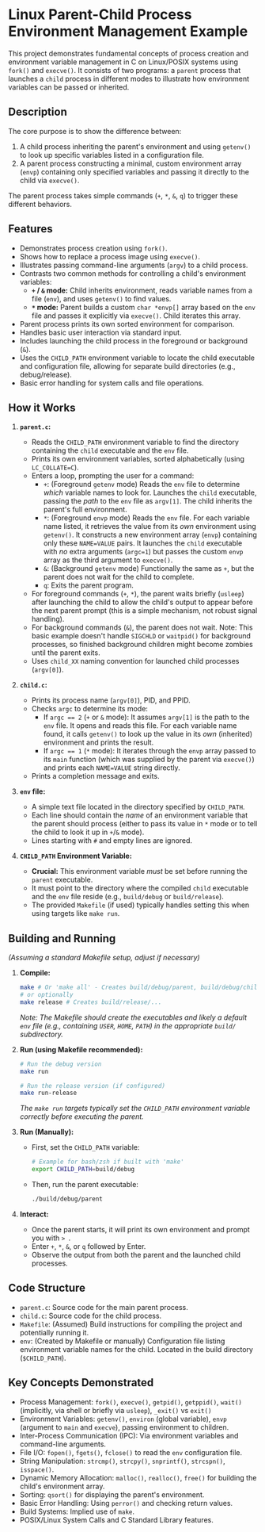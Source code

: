 # Linux Parent-Child Process Environment Management Example

This project demonstrates fundamental concepts of process creation and environment variable management in C on Linux/POSIX systems using `fork()` and `execve()`. It consists of two programs: a `parent` process that launches a `child` process in different modes to illustrate how environment variables can be passed or inherited.

## Description

The core purpose is to show the difference between:

1.  A child process inheriting the parent's environment and using `getenv()` to look up specific variables listed in a configuration file.
2.  A parent process constructing a minimal, custom environment array (`envp`) containing only specified variables and passing it directly to the child via `execve()`.

The parent process takes simple commands (`+`, `*`, `&`, `q`) to trigger these different behaviors.

## Features

*   Demonstrates process creation using `fork()`.
*   Shows how to replace a process image using `execve()`.
*   Illustrates passing command-line arguments (`argv`) to a child process.
*   Contrasts two common methods for controlling a child's environment variables:
    *   **`+` / `&` mode:** Child inherits environment, reads variable names from a file (`env`), and uses `getenv()` to find values.
    *   **`*` mode:** Parent builds a custom `char *envp[]` array based on the `env` file and passes it explicitly via `execve()`. Child iterates this array.
*   Parent process prints its own sorted environment for comparison.
*   Handles basic user interaction via standard input.
*   Includes launching the child process in the foreground or background (`&`).
*   Uses the `CHILD_PATH` environment variable to locate the child executable and configuration file, allowing for separate build directories (e.g., debug/release).
*   Basic error handling for system calls and file operations.

## How it Works

1.  **`parent.c`:**
    *   Reads the `CHILD_PATH` environment variable to find the directory containing the `child` executable and the `env` file.
    *   Prints its own environment variables, sorted alphabetically (using `LC_COLLATE=C`).
    *   Enters a loop, prompting the user for a command:
        *   `+`: (Foreground `getenv` mode) Reads the `env` file to determine *which* variable names to look for. Launches the `child` executable, passing the *path* to the `env` file as `argv[1]`. The child inherits the parent's full environment.
        *   `*`: (Foreground `envp` mode) Reads the `env` file. For each variable name listed, it retrieves the value from its *own* environment using `getenv()`. It constructs a new environment array (`envp`) containing only these `NAME=VALUE` pairs. It launches the `child` executable with *no* extra arguments (`argc=1`) but passes the custom `envp` array as the third argument to `execve()`.
        *   `&`: (Background `getenv` mode) Functionally the same as `+`, but the parent does not wait for the child to complete.
        *   `q`: Exits the parent program.
    *   For foreground commands (`+`, `*`), the parent waits briefly (`usleep`) after launching the child to allow the child's output to appear before the next parent prompt (this is a simple mechanism, not robust signal handling).
    *   For background commands (`&`), the parent does not wait. Note: This basic example doesn't handle `SIGCHLD` or `waitpid()` for background processes, so finished background children might become zombies until the parent exits.
    *   Uses `child_XX` naming convention for launched child processes (`argv[0]`).

2.  **`child.c`:**
    *   Prints its process name (`argv[0]`), PID, and PPID.
    *   Checks `argc` to determine its mode:
        *   If `argc == 2` (`+` or `&` mode): It assumes `argv[1]` is the path to the `env` file. It opens and reads this file. For each variable name found, it calls `getenv()` to look up the value in its *own* (inherited) environment and prints the result.
        *   If `argc == 1` (`*` mode): It iterates through the `envp` array passed to its `main` function (which was supplied by the parent via `execve()`) and prints each `NAME=VALUE` string directly.
    *   Prints a completion message and exits.

3.  **`env` file:**
    *   A simple text file located in the directory specified by `CHILD_PATH`.
    *   Each line should contain the *name* of an environment variable that the parent should process (either to pass its value in `*` mode or to tell the child to look it up in `+`/`&` mode).
    *   Lines starting with `#` and empty lines are ignored.

4.  **`CHILD_PATH` Environment Variable:**
    *   **Crucial:** This environment variable *must* be set before running the `parent` executable.
    *   It must point to the directory where the compiled `child` executable and the `env` file reside (e.g., `build/debug` or `build/release`).
    *   The provided `Makefile` (if used) typically handles setting this when using targets like `make run`.

## Building and Running

*(Assuming a standard Makefile setup, adjust if necessary)*

1.  **Compile:**
    ```bash
    make # Or 'make all' - Creates build/debug/parent, build/debug/child, build/debug/env
    # or optionally
    make release # Creates build/release/...
    ```
    *Note: The Makefile should create the executables and likely a default `env` file (e.g., containing `USER`, `HOME`, `PATH`) in the appropriate `build/` subdirectory.*

2.  **Run (using Makefile recommended):**
    ```bash
    # Run the debug version
    make run

    # Run the release version (if configured)
    make run-release
    ```
    *The `make run` targets typically set the `CHILD_PATH` environment variable correctly before executing the parent.*

3.  **Run (Manually):**
    *   First, set the `CHILD_PATH` variable:
        ```bash
        # Example for bash/zsh if built with 'make'
        export CHILD_PATH=build/debug
        ```
    *   Then, run the parent executable:
        ```bash
        ./build/debug/parent
        ```

4.  **Interact:**
    *   Once the parent starts, it will print its own environment and prompt you with `> `.
    *   Enter `+`, `*`, `&`, or `q` followed by Enter.
    *   Observe the output from both the parent and the launched child processes.

## Code Structure

*   `parent.c`: Source code for the main parent process.
*   `child.c`: Source code for the child process.
*   `Makefile`: (Assumed) Build instructions for compiling the project and potentially running it.
*   `env`: (Created by Makefile or manually) Configuration file listing environment variable names for the child. Located in the build directory (`$CHILD_PATH`).

## Key Concepts Demonstrated

*   Process Management: `fork()`, `execve()`, `getpid()`, `getppid()`, `wait()` (implicitly, via shell or briefly via `usleep`), `_exit()` vs `exit()`
*   Environment Variables: `getenv()`, `environ` (global variable), `envp` (argument to `main` and `execve`), passing environment to children.
*   Inter-Process Communication (IPC): Via environment variables and command-line arguments.
*   File I/O: `fopen()`, `fgets()`, `fclose()` to read the `env` configuration file.
*   String Manipulation: `strcmp()`, `strcpy()`, `snprintf()`, `strcspn()`, `isspace()`.
*   Dynamic Memory Allocation: `malloc()`, `realloc()`, `free()` for building the child's environment array.
*   Sorting: `qsort()` for displaying the parent's environment.
*   Basic Error Handling: Using `perror()` and checking return values.
*   Build Systems: Implied use of `make`.
*   POSIX/Linux System Calls and C Standard Library features.

